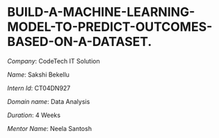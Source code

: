 # BUILD-A-MACHINE-LEARNING-MODEL-TO-PREDICT-OUTCOMES-BASED-ON-A-DATASET.

*Company*: CodeTech IT Solution

*Name*: Sakshi Bekellu

*Intern Id*: CT04DN927

*Domain name*: Data Analysis

*Duration*: 4 Weeks

*Mentor Name*: Neela Santosh
